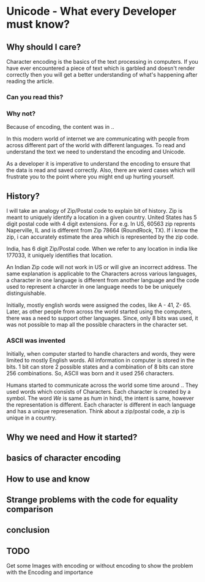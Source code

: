 # Unicode - What every Developer must know?

## Why should I care?
Character encoding is the basics of the text processing in computers.
If you have ever encountered a piece of text which is garbled and doesn't render correctly then you will get a better understanding of what's happening after reading the article.


### Can you read this?

<TODO Image>

### Why not?

Because of encoding, the content was in ..

In this modern world of internet we are communicating with people from across different part of the world with different languages. To read and understand the text we need to understand the encoding and Unicode.

As a developer it is imperative to understand the encoding to ensure that the data is read and saved correctly. Also, there are wierd cases which will frustrate you to the point where you might end up hurting yourself.

## History?

I will take an analogy of Zip/Postal code to explain bit of history. Zip is meant to uniquely identify a location in a given country. United States has 5 digit postal code with 4 digit extensions. For e.g. In US, 60563 zip reprents Naperville, IL and is different from Zip 78664 (RoundRock, TX). If i know the zip, i can accurately estimate the area which is represented by the zip code.

India, has 6 digit Zip/Postal code. When we refer to any location in india like 177033, it uniquely identifies that location.

An Indian Zip code will not work in US or will give an incorrect address. The same explanation is applicable to the Characters across various languages, a character in one language is different from another language and the code used to represent a charcter in one language needs to be be uniquely distinguishable.

 Initially, mostly english words were assigned the codes, like A - 41, Z- 65. Later, as other people from across the world started using the computers, there was a need to support other languages. Since, only 8 bits was used, it was not possible to map all the possible characters in the character set.

 ### ASCII was invented
 
Initially, when computer started to handle characters and words, they were limited to mostly English words. All information in computer is stored in the bits. 1 bit can store 2 possible states and a combination of 8 bits can store 256 combinations. So, ASCII was born and it used 256 characters.

Humans started to communicate across the world some time around .. They used words which consists of Characters. Each character is created by a symbol. The word *We* is same as *hum* in hindi, the intent is same, however the representation is different. Each character is different in each language and has a unique represenation. Think about a zip/postal code, a zip is unique in a country.

## Why we need and How it started?

## basics of character encoding

## How to use and know

## Strange problems with the code for equality comparison

## conclusion


## TODO

Get some Images with encoding or without encoding to show the problem with the Encoding and importance
